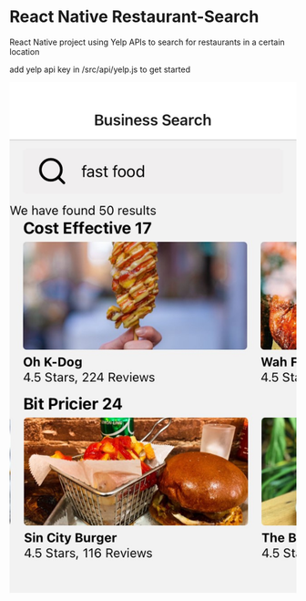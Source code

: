 # React Native Restaurant-Search
React Native project using Yelp APIs to search for restaurants in a certain location

add yelp api key in /src/api/yelp.js to get started

![](assets/restaurant_search.jpg)
